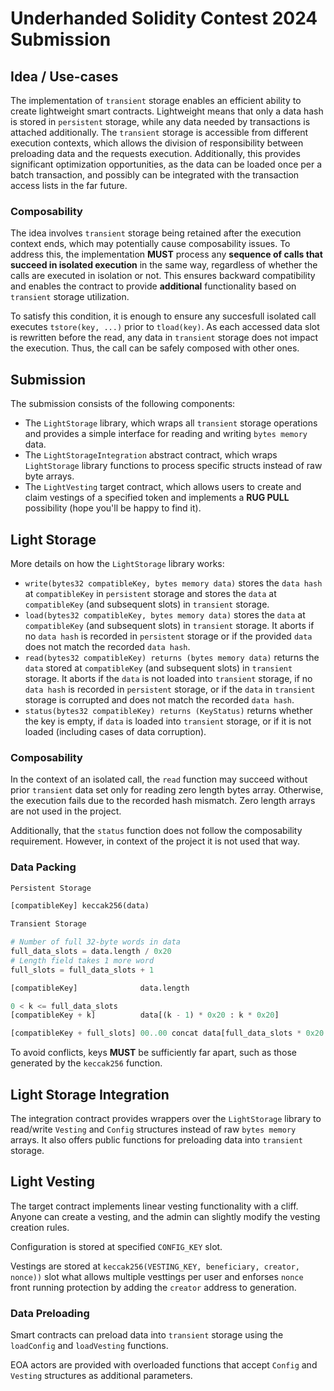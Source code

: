 # Underhanded Solidity Contest 2024 Submission

## Idea / Use-cases

The implementation of `transient` storage enables an efficient ability to create lightweight smart contracts. Lightweight means that only a data hash is stored in `persistent` storage, while any data needed by transactions is attached additionally. The `transient` storage is accessible from different execution contexts, which allows the division of responsibility between preloading data and the requests execution. Additionally, this provides significant optimization opportunities, as the data can be loaded once per a batch transaction, and possibly can be integrated with the transaction access lists in the far future.

### Composability

The idea involves `transient` storage being retained after the execution context ends, which may potentially cause composability issues. To address this, the implementation __MUST__ process any __sequence of calls that succeed in isolated execution__ in the same way, regardless of whether the calls are executed in isolation or not. This ensures backward compatibility and enables the contract to provide __additional__ functionality based on `transient` storage utilization.

To satisfy this condition, it is enough to ensure any succesfull isolated call executes `tstore(key, ...)` prior to `tload(key)`. As each accessed data slot is rewritten before the read, any data in `transient` storage does not impact the execution. Thus, the call can be safely composed with other ones.

## Submission

The submission consists of the following components:
- The `LightStorage` library, which wraps all `transient` storage operations and provides a simple interface for reading and writing `bytes memory` data.
- The `LightStorageIntegration` abstract contract, which wraps `LightStorage` library functions to process specific structs instead of raw byte arrays.
- The `LightVesting` target contract, which allows users to create and claim vestings of a specified token and implements a __RUG PULL__ possibility (hope you'll be happy to find it).

## Light Storage

More details on how the `LightStorage` library works:
- `write(bytes32 compatibleKey, bytes memory data)` stores the `data hash` at `compatibleKey` in `persistent` storage and stores the `data` at `compatibleKey` (and subsequent slots) in `transient` storage.
- `load(bytes32 compatibleKey, bytes memory data)` stores the `data` at `compatibleKey` (and subsequent slots) in `transient` storage. It aborts if no `data hash` is recorded in `persistent` storage or if the provided `data` does not match the recorded `data hash`.
- `read(bytes32 compatibleKey) returns (bytes memory data)` returns the `data` stored at `compatibleKey` (and subsequent slots) in `transient` storage. It aborts if the `data` is not loaded into `transient` storage, if no `data hash` is recorded in `persistent` storage, or if the `data` in `transient` storage is corrupted and does not match the recorded `data hash`.
- `status(bytes32 compatibleKey) returns (KeyStatus)` returns whether the key is empty, if `data` is loaded into `transient` storage, or if it is not loaded (including cases of data corruption).

### Composability

In the context of an isolated call, the `read` function may succeed without prior `transient` data set only for reading zero length bytes array. Otherwise, the execution fails due to the recorded hash mismatch. Zero length arrays are not used in the project.

Additionally, that the `status` function does not follow the composability requirement. However, in context of the project it is not used that way.

### Data Packing

```py
Persistent Storage

[compatibleKey] keccak256(data)
```

```py
Transient Storage

# Number of full 32-byte words in data
full_data_slots = data.length / 0x20
# Length field takes 1 more word
full_slots = full_data_slots + 1

[compatibleKey]              data.length

0 < k <= full_data_slots
[compatibleKey + k]          data[(k - 1) * 0x20 : k * 0x20]

[compatibleKey + full_slots] 00..00 concat data[full_data_slots * 0x20 : data.length]
```

To avoid conflicts, keys __MUST__ be sufficiently far apart, such as those generated by the `keccak256` function.

## Light Storage Integration

The integration contract provides wrappers over the `LightStorage` library to read/write `Vesting` and `Config` structures instead of raw `bytes memory` arrays. It also offers public functions for preloading data into `transient` storage.

## Light Vesting

The target contract implements linear vesting functionality with a cliff. Anyone can create a vesting, and the admin can slightly modify the vesting creation rules.

Configuration is stored at specified `CONFIG_KEY` slot.

Vestings are stored at `keccak256(VESTING_KEY, beneficiary, creator, nonce))` slot what allows multiple vesttings per user and enforses `nonce` front running protection by adding the `creator` address to generation.

### Data Preloading

Smart contracts can preload data into `transient` storage using the `loadConfig` and `loadVesting` functions.

EOA actors are provided with overloaded functions that accept `Config` and `Vesting` structures as additional parameters.

